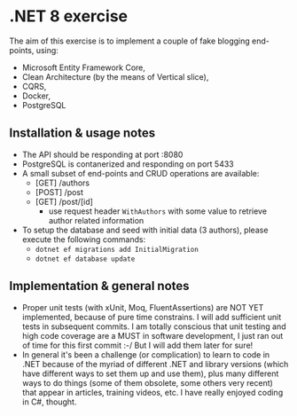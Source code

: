 # .NET 8 exercise

The aim of this exercise is to implement a couple of fake blogging end-points, using:

* Microsoft Entity Framework Core,
* Clean Architecture (by the means of Vertical slice),
* CQRS,
* Docker,
* PostgreSQL

## Installation & usage notes

* The API should be responding at port :8080
* PostgreSQL is contanerized and responding on port 5433
* A small subset of end-points and CRUD operations are available:
    * [GET] /authors
    * [POST] /post
    * [GET] /post/[id]
        * use request header `WithAuthors` with some value to retrieve author related information
* To setup the database and seed with initial data (3 authors), please execute the following commands:
    * `dotnet ef migrations add InitialMigration`
    * `dotnet ef database update`

## Implementation & general notes

* Proper unit tests (with xUnit, Moq, FluentAssertions) are NOT YET implemented, because of pure time constrains. I will add sufficient unit tests in subsequent commits. I am totally conscious that unit testing and high code coverage are a MUST in software development, I just ran out of time for this first commit :-/ But I will add them later for sure!
* In general it's been a challenge (or complication) to learn to code in .NET because of the myriad of different .NET and library versions (which have different ways to set them up and use them), plus many different ways to do things (some of them obsolete, some others very recent) that appear in articles, training videos, etc. I have really enjoyed coding in C#, thought.

